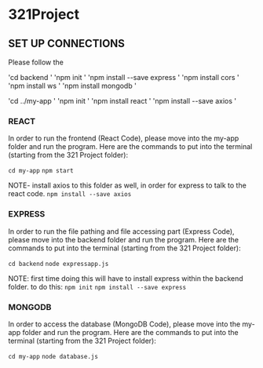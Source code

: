 # 321Project

## SET UP CONNECTIONS
Please follow the

'cd backend                                             '
'npm init                                               '
'npm install --save express                             '
'npm install cors                                       '
'npm install ws                                         '
'npm install mongodb                                    '

'cd ../my-app                                           '
'npm init                                               '
'npm install react                                      '
'npm install --save axios                               '

### REACT
In order to run the frontend (React Code), please move into the my-app folder and run the program. 
Here are the commands to put into the terminal (starting from the 321 Project folder):

`cd my-app`
`npm start`

NOTE- install axios to this folder as well, in order for express to talk to the react code.
`npm install --save axios`

### EXPRESS
In order to run the file pathing and file accessing part (Express Code), please move into the backend folder and run the program.
Here are the commands to put into the terminal (starting from the 321 Project folder):

`cd backend`
`node expressapp.js`

NOTE: first time doing this will have to install express within the backend folder. to do this:
`npm init`
`npm install --save express`

### MONGODB
In order to access the database (MongoDB Code), please move into the my-app folder and run the program.
Here are the commands to put into the terminal (starting from the 321 Project folder):

`cd my-app`
`node database.js`
